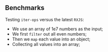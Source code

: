Benchmarks
----------

Testing `iter-ops` versus the latest `RXJS`:

* We use an array of 1e7 numbers as the input;
* We first `filter` out all even numbers;
* Then we `map` each value into an object;
* Collecting all values into an array;

